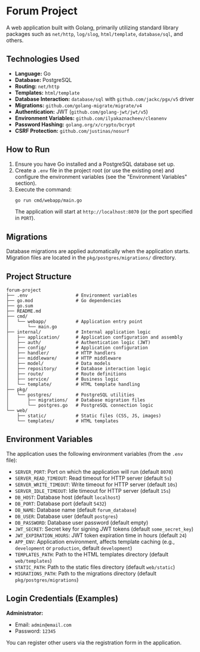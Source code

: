 # Forum Project

A web application built with Golang, primarily utilizing standard library packages such as `net/http`, `log/slog`, `html/template`, `database/sql`, and others.

## Technologies Used

-   **Language:** Go
-   **Database:** PostgreSQL
-   **Routing:** `net/http`
-   **Templates:** `html/template`
-   **Database Interaction:** `database/sql` with `github.com/jackc/pgx/v5` driver
-   **Migrations:** `github.com/golang-migrate/migrate/v4`
-   **Authentication:** JWT (`github.com/golang-jwt/jwt/v5`)
-   **Environment Variables:** `github.com/ilyakaznacheev/cleanenv`
-   **Password Hashing:** `golang.org/x/crypto/bcrypt`
-   **CSRF Protection:** `github.com/justinas/nosurf`

## How to Run

1.  Ensure you have Go installed and a PostgreSQL database set up.
2.  Create a `.env` file in the project root (or use the existing one) and configure the environment variables (see the "Environment Variables" section).
3.  Execute the command:
    ```bash
    go run cmd/webapp/main.go
    ```
    The application will start at `http://localhost:8070` (or the port specified in `PORT`).

## Migrations

Database migrations are applied automatically when the application starts. Migration files are located in the `pkg/postgres/migrations/` directory.

## Project Structure

```
forum-project
├── .env                  # Environment variables
├── go.mod                # Go dependencies
├── go.sum
├── README.md
├── cmd/
│   └── webapp/           # Application entry point
│       └── main.go
├── internal/             # Internal application logic
│   ├── application/      # Application configuration and assembly
│   ├── auth/             # Authentication logic (JWT)
│   ├── config/           # Application configuration
│   ├── handler/          # HTTP handlers
│   ├── middleware/       # HTTP middleware
│   ├── model/            # Data models
│   ├── repository/       # Database interaction logic
│   ├── route/            # Route definitions
│   ├── service/          # Business logic
│   └── template/         # HTML template handling
├── pkg/
│   └── postgres/         # PostgreSQL utilities
│       ├── migrations/   # Database migration files
│       └── postgres.go   # PostgreSQL connection logic
└── web/
    ├── static/           # Static files (CSS, JS, images)
    └── templates/        # HTML templates
```

## Environment Variables

The application uses the following environment variables (from the `.env` file):

-   `SERVER_PORT`: Port on which the application will run (default `8070`)
-   `SERVER_READ_TIMEOUT`: Read timeout for HTTP server (default `5s`)
-  `SERVER_WRITE_TIMEOUT`: Write timeout for HTTP server (default `10s`)
-  `SERVER_IDLE_TIMEOUT`: Idle timeout for HTTP server (default `15s`)
-   `DB_HOST`: Database host (default `localhost`)
-   `DB_PORT`: Database port (default `5432`)
-   `DB_NAME`: Database name (default `forum_database`)
-   `DB_USER`: Database user (default `postgres`)
-   `DB_PASSWORD`: Database user password (default empty)
-   `JWT_SECRET`: Secret key for signing JWT tokens (default `some_secret_key`)
-  `JWT_EXPIRATION_HOURS`: JWT token expiration time in hours (default `24`)
-   `APP_ENV`: Application environment, affects template caching (e.g., `development` or `production`, default `development`)
-   `TEMPLATES_PATH`: Path to the HTML templates directory (default `web/templates`)
-   `STATIC_PATH`: Path to the static files directory (default `web/static`)
-   `MIGRATIONS_PATH`: Path to the migrations directory (default `pkg/postgres/migrations`)

## Login Credentials (Examples)

**Administrator:**
-   Email: `admin@email.com`
-   Password: `12345`

You can register other users via the registration form in the application.